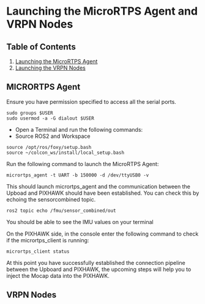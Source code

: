 # Launching the MicroRTPS Agent and VRPN Nodes

## Table of Contents

1. [Launching the MicroRTPS Agent](#launching-the-micrortps-agent)
2. [Launching the VRPN Nodes](#launching-the-vrpn-nodes)

## MICRORTPS Agent

Ensure you have permission specified to access all the serial ports.
```
sudo groups $USER 
sudo usermod -a -G dialout $USER
```

- Open a Terminal and run the following commands:
- Source ROS2 and Workspace
```
source /opt/ros/foxy/setup.bash
source ~/colcon_ws/install/local_setup.bash
```
Run the following command to launch the MicroRTPS Agent:
```
micrortps_agent -t UART -b 150000 -d /dev/ttyUSB0 -v
``````
This should launch micrortps_agent and the communication between the Upboad and PIXHAWK should have been established. You can check this by echoing the sensorcombined topic. 

```
ros2 topic echo /fmu/sensor_combined/out 
```

You should be able to see the IMU values on your terminal

On the PIXHAWK side, in the console enter the following command to check if the micrortps_client is running:
```
micrortps_client status
```
At this point you have successfully established the connection pipeline between the Upboard and PIXHAWK, the upcoming steps will help you to inject the Mocap data into the PIXHAWK.

## VRPN Nodes


